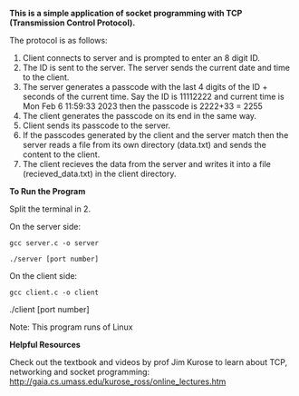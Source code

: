 **This is a simple application of socket programming with TCP (Transmission Control Protocol).**

The protocol is as follows:
1.  Client connects to server and is prompted to enter an 8 digit ID.
2.  The ID is sent to the server. The server sends the current date and time to the client.
3.  The server generates a passcode with the last 4 digits of the ID + seconds of the current time.
    Say the ID is 11112222 and current time is Mon Feb 6 11:59:33 2023 then the passcode is 2222+33 = 2255
4.  The client generates the passcode on its end in the same way.
5.  Client sends its passcode to the server.
6.  If the passcodes generated by the client and the server match then the server reads a file from its own directory (data.txt) and sends the content to the client.
7.  The client recieves the data from the server and writes it into a file (recieved_data.txt) in the client directory.


**To Run the Program**

Split the terminal in 2.

On the server side:

    gcc server.c -o server

    ./server [port number]

On the client side:

    gcc client.c -o client

./client [port number]
    
Note: This program runs of Linux

**Helpful Resources**

Check out the textbook and videos by prof Jim Kurose to learn about TCP, networking and socket programming:
http://gaia.cs.umass.edu/kurose_ross/online_lectures.htm
